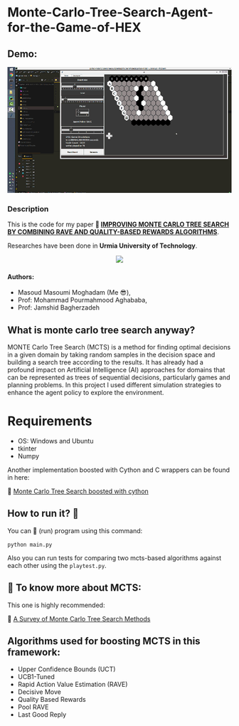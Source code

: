 # Monte-Carlo-Tree-Search-Agent-for-the-Game-of-HEX

## Demo:

![Demo of MCTS General Game Player](resources/demo.gif) 

### Description
This is the code for my paper **:link: [IMPROVING MONTE CARLO TREE SEARCH BY COMBINING 
RAVE AND QUALITY-BASED REWARDS ALGORITHMS](https://www.civilica.com/Paper-CONFITC04-CONFITC04_172.html)**.

Researches have been done in **Urmia University of Technology**.
<p align="center">
    <img src="https://github.com/masouduut94/MCTS-agent-python/tree/master/image/uut_2.png">
</p>

#### Authors: 
- Masoud Masoumi Moghadam (Me :sunglasses:), 
- Prof: Mohammad Pourmahmood Aghababa, 
- Prof: Jamshid Bagherzadeh

## What is monte carlo tree search anyway?
MONTE Carlo Tree Search (MCTS) is a method for finding optimal decisions in a given domain by
taking random samples in the decision space and building a search tree according to the results.
It has already had a profound impact on Artificial Intelligence (AI) approaches for domains that
can be represented as trees of sequential decisions, particularly games and planning problems. 
In this project I used different simulation strategies to enhance the agent policy to explore the environment.

# Requirements
- OS: Windows  and Ubuntu
- tkinter
- Numpy

Another implementation boosted with Cython and C wrappers can be found in here:

:link: [Monte Carlo Tree Search boosted with cython](https://github.com/masouduut94/MCTS-agent-cythonized)
## How to run it? :running:

You can :running: (run) program using this command:

    python main.py

Also you can run tests for comparing two mcts-based algorithms against 
each other using the `playtest.py`.

## :closed_book: To know more about MCTS:

This one is highly recommended: 

:link: [A Survey of Monte Carlo Tree Search Methods](http://ieeexplore.ieee.org/abstract/document/6145622/)

## Algorithms used for boosting MCTS in this framework: 

- Upper Confidence Bounds (UCT)
- UCB1-Tuned
- Rapid Action Value Estimation (RAVE)
- Decisive Move 
- Quality Based Rewards
- Pool RAVE
- Last Good Reply
